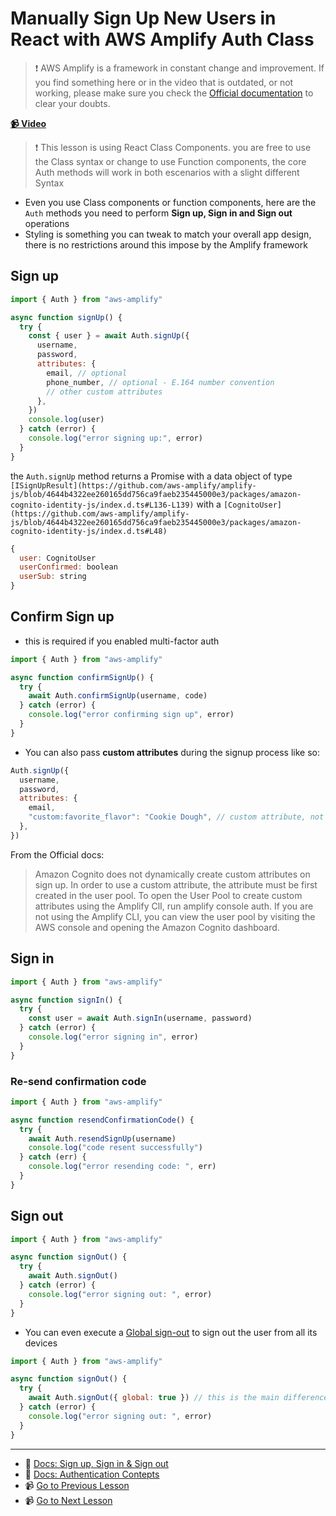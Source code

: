 # Manually Sign Up New Users in React with AWS Amplify Auth Class

> ❗ AWS Amplify is a framework in constant change and improvement. If you find something here or in the video that is outdated, or not working, please make sure you check the [Official documentation](https://docs.amplify.aws/) to clear your doubts.

**[📹 Video](https://egghead.io/lessons/react-native-manually-sign-up-new-users-in-react-with-aws-amplify-auth-class)**

> ❗ This lesson is using React Class Components. you are free to use the Class syntax or change to use Function components, the core Auth methods will work in both escenarios with a slight different Syntax

- Even you use Class components or function components, here are the `Auth` methods you need to perform **Sign up, Sign in and Sign out** operations
- Styling is something you can tweak to match your overall app design, there is no restrictions around this impose by the Amplify framework

## Sign up

```javascript
import { Auth } from "aws-amplify"

async function signUp() {
  try {
    const { user } = await Auth.signUp({
      username,
      password,
      attributes: {
        email, // optional
        phone_number, // optional - E.164 number convention
        // other custom attributes
      },
    })
    console.log(user)
  } catch (error) {
    console.log("error signing up:", error)
  }
}
```

the `Auth.signUp` method returns a Promise with a data object of type `[ISignUpResult](https://github.com/aws-amplify/amplify-js/blob/4644b4322ee260165dd756ca9faeb235445000e3/packages/amazon-cognito-identity-js/index.d.ts#L136-L139)` with a `[CognitoUser](https://github.com/aws-amplify/amplify-js/blob/4644b4322ee260165dd756ca9faeb235445000e3/packages/amazon-cognito-identity-js/index.d.ts#L48)`

```javascript
{
  user: CognitoUser
  userConfirmed: boolean
  userSub: string
}
```

## Confirm Sign up

- this is required if you enabled multi-factor auth

```javascript
import { Auth } from "aws-amplify"

async function confirmSignUp() {
  try {
    await Auth.confirmSignUp(username, code)
  } catch (error) {
    console.log("error confirming sign up", error)
  }
}
```

- You can also pass **custom attributes** during the signup process like so:

```javascript
Auth.signUp({
  username,
  password,
  attributes: {
    email,
    "custom:favorite_flavor": "Cookie Dough", // custom attribute, not standard
  },
})
```

From the Official docs:

> Amazon Cognito does not dynamically create custom attributes on sign up. In order to use a custom attribute, the attribute must be first created in the user pool. To open the User Pool to create custom attributes using the Amplify ClI, run amplify console auth. If you are not using the Amplify CLI, you can view the user pool by visiting the AWS console and opening the Amazon Cognito dashboard.

## Sign in

```javascript
import { Auth } from "aws-amplify"

async function signIn() {
  try {
    const user = await Auth.signIn(username, password)
  } catch (error) {
    console.log("error signing in", error)
  }
}
```

### Re-send confirmation code

```javascript
import { Auth } from "aws-amplify"

async function resendConfirmationCode() {
  try {
    await Auth.resendSignUp(username)
    console.log("code resent successfully")
  } catch (err) {
    console.log("error resending code: ", err)
  }
}
```

## Sign out

```javascript
import { Auth } from "aws-amplify"

async function signOut() {
  try {
    await Auth.signOut()
  } catch (error) {
    console.log("error signing out: ", error)
  }
}
```

- You can even execute a [Global sign-out](https://docs.amplify.aws/lib/auth/emailpassword/q/platform/js#global-sign-out) to sign out the user from all its devices

```javascript
import { Auth } from "aws-amplify"

async function signOut() {
  try {
    await Auth.signOut({ global: true }) // this is the main difference
  } catch (error) {
    console.log("error signing out: ", error)
  }
}
```

---

- 🤔 [Docs: Sign up, Sign in & Sign out](https://docs.amplify.aws/lib/auth/emailpassword/q/platform/js)
- 🤔 [Docs: Authentication Contepts](https://docs.amplify.aws/lib/auth/overview/q/platform/js)
- 📹 [Go to Previous Lesson](https://egghead.io/lessons/react-native-use-the-aws-amplify-withauthenticator-hoc-to-implement-a-react-user-authorization-flow)
- 📹 [Go to Next Lesson](https://egghead.io/lessons/react-native-create-interact-with-an-aws-appsync-graphql-api-with-aws-amplify)
